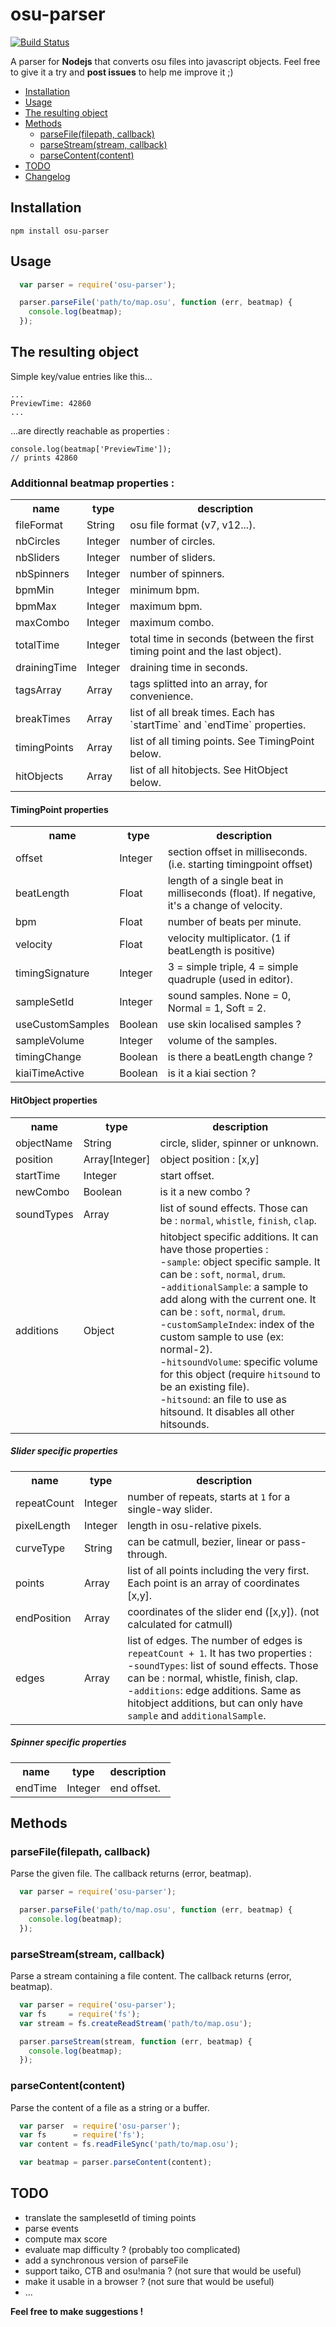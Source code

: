 osu-parser
==========
[![Build Status](https://travis-ci.org/nojhamster/osu-parser.png?branch=master)](https://travis-ci.org/nojhamster/osu-parser)

A parser for **Nodejs** that converts osu files into javascript objects. Feel free to give it a try and **post issues** to help me improve it ;)

- [Installation](#installation)
- [Usage](#usage)
- [The resulting object](#the-resulting-object)
- [Methods](#methods)
	- [parseFile(filepath, callback)](#parsefilefilepath-callback)
	- [parseStream(stream, callback)](#parsestreamstream-callback)
	- [parseContent(content)](#parsecontentcontent)
- [TODO](#todo)
- [Changelog](https://github.com/nojhamster/osu-parser/blob/master/changelog.md)

## Installation

```
npm install osu-parser
```

## Usage

```javascript
  var parser = require('osu-parser');

  parser.parseFile('path/to/map.osu', function (err, beatmap) {
    console.log(beatmap);
  });
```

## The resulting object

Simple key/value entries like this...
```
...
PreviewTime: 42860
...
```
...are directly reachable as properties :
```
console.log(beatmap['PreviewTime']);
// prints 42860
```

### Additionnal beatmap properties :
<table>
  <tr>
    <th>name</th>
    <th>type</th>
    <th>description</th>
  </tr>
  <tr><td>fileFormat</td><td>String</td><td>osu file format (v7, v12...).</td></tr>
  <tr><td>nbCircles</td><td>Integer</td><td>number of circles.</td></tr>
  <tr><td>nbSliders</td><td>Integer</td><td>number of sliders.</td></tr>
  <tr><td>nbSpinners</td><td>Integer</td><td>number of spinners.</td></tr>
  <tr><td>bpmMin</td><td>Integer</td><td>minimum bpm.</td></tr>
  <tr><td>bpmMax</td><td>Integer</td><td>maximum bpm.</td></tr>
  <tr><td>maxCombo</td><td>Integer</td><td>maximum combo.</td></tr>
  <tr><td>totalTime</td><td>Integer</td><td>total time in seconds (between the first timing point and the last object).</td></tr>
  <tr><td>drainingTime</td><td>Integer</td><td>draining time in seconds.</td></tr>
  <tr><td>tagsArray</td><td>Array</td><td>tags splitted into an array, for convenience.</td></tr>
  <tr><td>breakTimes</td><td>Array</td><td>list of all break times. Each has `startTime` and `endTime` properties.</td></tr>
  <tr><td>timingPoints</td><td>Array</td><td>list of all timing points. See TimingPoint below.</td></tr>
  <tr><td>hitObjects</td><td>Array</td><td>list of all hitobjects. See HitObject below.</td></tr>
</table>

#### TimingPoint properties
<table>
  <tr>
    <th>name</th>
    <th>type</th>
    <th>description</th>
  </tr>
  <tr><td>offset</td><td>Integer</td><td>section offset in milliseconds. (i.e. starting timingpoint offset)</td></tr>
  <tr><td>beatLength</td><td>Float</td><td>length of a single beat in milliseconds (float). If negative, it's a change of velocity.</td></tr>
  <tr><td>bpm</td><td>Float</td><td>number of beats per minute.</td></tr>
  <tr><td>velocity</td><td>Float</td><td>velocity multiplicator. (1 if beatLength is positive)</td></tr>
  <tr><td>timingSignature</td><td>Integer</td><td>3 = simple triple, 4 = simple quadruple (used in editor).</td></tr>
  <tr><td>sampleSetId</td><td>Integer</td><td>sound samples. None = 0, Normal = 1, Soft = 2.</td></tr>
  <tr><td>useCustomSamples</td><td>Boolean</td><td>use skin localised samples ?</td></tr>
  <tr><td>sampleVolume</td><td>Integer</td><td>volume of the samples.</td></tr>
  <tr><td>timingChange</td><td>Boolean</td><td>is there a beatLength change ?</td></tr>
  <tr><td>kiaiTimeActive</td><td>Boolean</td><td>is it a kiai section ?</td></tr>
</table>

#### HitObject properties
<table>
  <tr>
    <th>name</th>
    <th>type</th>
    <th>description</th>
  </tr>
  <tr><td>objectName</td><td>String</td><td>circle, slider, spinner or unknown.</td></tr>
  <tr><td>position</td><td>Array[Integer]</td><td>object position : [x,y]</td></tr>
  <tr><td>startTime</td><td>Integer</td><td>start offset.</td></tr>
  <tr><td>newCombo</td><td>Boolean</td><td>is it a new combo ?</td></tr>
  <tr><td>soundTypes</td><td>Array</td><td>list of sound effects. Those can be : <code>normal</code>, <code>whistle</code>, <code>finish</code>, <code>clap</code>.</td></tr>
  <tr><td>additions</td><td>Object</td>
    <td>
      hitobject specific additions. It can have those properties :
      <br/>-<code>sample</code>: object specific sample. It can be : <code>soft</code>, <code>normal</code>, <code>drum</code>.
      <br/>-<code>additionalSample</code>: a sample to add along with the current one. It can be : <code>soft</code>, <code>normal</code>, <code>drum</code>.
      <br/>-<code>customSampleIndex</code>: index of the custom sample to use (ex: normal-2).
      <br/>-<code>hitsoundVolume</code>: specific volume for this object (require <code>hitsound</code> to be an existing file).
      <br/>-<code>hitsound</code>: an file to use as hitsound. It disables all other hitsounds.
    </td>
  </tr>
</table>

##### Slider specific properties
<table>
  <tr>
    <th>name</th>
    <th>type</th>
    <th>description</th>
  </tr>
  <tr><td>repeatCount</td><td>Integer</td><td>number of repeats, starts at <code>1</code> for a single-way slider.</td></tr>
  <tr><td>pixelLength</td><td>Integer</td><td>length in osu-relative pixels.</td></tr>
  <tr><td>curveType</td><td>String</td><td>can be catmull, bezier, linear or pass-through.</td></tr>
  <tr><td>points</td><td>Array</td><td>list of all points including the very first. Each point is an array of coordinates [x,y].</td></tr>
  <tr><td>endPosition</td><td>Array</td><td>coordinates of the slider end ([x,y]). (not calculated for catmull)</td></tr>
  <tr><td>edges</td><td>Array</td>
    <td>
      list of edges. The number of edges is <code>repeatCount + 1</code>. It has two properties :
      <br/>-<code>soundTypes</code>: list of sound effects. Those can be : normal, whistle, finish, clap.
      <br/>-<code>additions</code>: edge additions. Same as hitobject additions, but can only have <code>sample</code> and <code>additionalSample</code>.
    </td>
  </tr>
</table>

##### Spinner specific properties
<table>
  <tr>
    <th>name</th>
    <th>type</th>
    <th>description</th>
  </tr>
  <tr><td>endTime</td><td>Integer</td><td>end offset.</td></tr>
</table>

## Methods

### parseFile(filepath, callback)
Parse the given file. The callback returns (error, beatmap).
```javascript
  var parser = require('osu-parser');

  parser.parseFile('path/to/map.osu', function (err, beatmap) {
    console.log(beatmap);
  });
```

### parseStream(stream, callback)
Parse a stream containing a file content. The callback returns (error, beatmap).
```javascript
  var parser = require('osu-parser');
  var fs     = require('fs');
  var stream = fs.createReadStream('path/to/map.osu');

  parser.parseStream(stream, function (err, beatmap) {
    console.log(beatmap);
  });
```

### parseContent(content)
Parse the content of a file as a string or a buffer.
```javascript
  var parser  = require('osu-parser');
  var fs      = require('fs');
  var content = fs.readFileSync('path/to/map.osu');

  var beatmap = parser.parseContent(content);
```

## TODO
- translate the samplesetId of timing points
- parse events
- compute max score
- evaluate map difficulty ? (probably too complicated)
- add a synchronous version of parseFile
- support taiko, CTB and osu!mania ? (not sure that would be useful)
- make it usable in a browser ? (not sure that would be useful)
- ...

**Feel free to make suggestions !**
